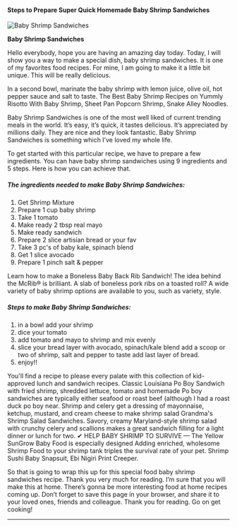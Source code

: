             

#### Steps to Prepare Super Quick Homemade Baby Shrimp Sandwiches

![Baby Shrimp Sandwiches](https://img-global.cpcdn.com/recipes/4999936397541376/751x532cq70/baby-shrimp-sandwiches-recipe-main-photo.jpg)

**Baby Shrimp Sandwiches**

Hello everybody, hope you are having an amazing day today. Today, I will show you a way to make a special dish, baby shrimp sandwiches. It is one of my favorites food recipes. For mine, I am going to make it a little bit unique. This will be really delicious.

In a second bowl, marinate the baby shrimp with lemon juice, olive oil, hot pepper sauce and salt to taste. The Best Baby Shrimp Recipes on Yummly Risotto With Baby Shrimp, Sheet Pan Popcorn Shrimp, Snake Alley Noodles.

Baby Shrimp Sandwiches is one of the most well liked of current trending meals in the world. It’s easy, it’s quick, it tastes delicious. It’s appreciated by millions daily. They are nice and they look fantastic. Baby Shrimp Sandwiches is something which I’ve loved my whole life.

To get started with this particular recipe, we have to prepare a few ingredients. You can have baby shrimp sandwiches using 9 ingredients and 5 steps. Here is how you can achieve that.

##### The ingredients needed to make Baby Shrimp Sandwiches:

1.  Get Shrimp Mixture
2.  Prepare 1 cup baby shrimp
3.  Take 1 tomato
4.  Make ready 2 tbsp real mayo
5.  Make ready sandwich
6.  Prepare 2 slice artisian bread or your fav
7.  Take 3 pc's of baby kale, spinach blend
8.  Get 1 slice avocado
9.  Prepare 1 pinch salt & pepper

Learn how to make a Boneless Baby Back Rib Sandwich! The idea behind the McRib® is brilliant. A slab of boneless pork ribs on a toasted roll? A wide variety of baby shrimp options are available to you, such as variety, style.

##### Steps to make Baby Shrimp Sandwiches:

1.  in a bowl add your shrimp
2.  dice your tomato
3.  add tomato and mayo to shrimp and mix evenly
4.  slice your bread layer with avocado, spinach/kale blend add a scoop or two of shrimp, salt and pepper to taste add last layer of bread.
5.  enjoy!!

You'll find a recipe to please every palate with this collection of kid-approved lunch and sandwich recipes. Classic Louisiana Po Boy Sandwich with fried shrimp, shredded lettuce, tomato and homemade Po boy sandwiches are typically either seafood or roast beef (although I had a roast duck po boy near. Shrimp and celery get a dressing of mayonnaise, ketchup, mustard, and cream cheese to make shrimp salad Grandma's Shrimp Salad Sandwiches. Savory, creamy Maryland-style shrimp salad with crunchy celery and scallions makes a great sandwich filling for a light dinner or lunch for two. ✔ HELP BABY SHRIMP TO SURVIVE — The Yellow SunGrow Baby Food is especially designed Adding enriched, wholesome Shrimp Food to your shrimp tank triples the survival rate of your pet. Shrimp Sushi Baby Snapsuit, Ebi Nigiri Print Creeper.

So that is going to wrap this up for this special food baby shrimp sandwiches recipe. Thank you very much for reading. I’m sure that you will make this at home. There’s gonna be more interesting food at home recipes coming up. Don’t forget to save this page in your browser, and share it to your loved ones, friends and colleague. Thank you for reading. Go on get cooking!

* * *